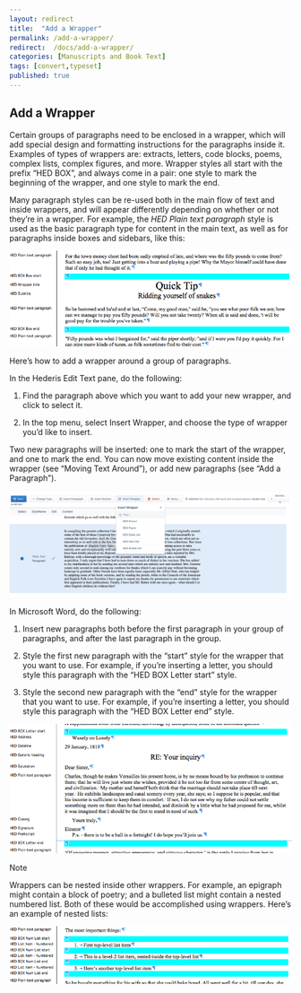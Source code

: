 ```yaml
---
layout: redirect
title:  "Add a Wrapper"
permalink: /add-a-wrapper/
redirect:  /docs/add-a-wrapper/
categories: [Manuscripts and Book Text]
tags: [convert,typeset]
published: true
---
```


<section data-type="chapter" class="hsecchapter" data-hederis-type="hsecchapter" id="add-a-wrapper" data-pi-attrs="id: add-a-wrapper; data-tags: convert,typeset;" role="doc-chapter" data-tags="convert,typeset" data-author-name=" " data-book-title=" " title="Add a Wrapper"><h1 data-hederis-type="hblkchaptitle" class="hblkchaptitle" id="pH5OaQv2q">Add a Wrapper</h1><p class="hblkp" data-hederis-type="hblkp" id="pn9hWaXLT">Certain groups of paragraphs need to be enclosed in a wrapper, which will add special design and formatting instructions for the paragraphs inside it. Examples of types of wrappers are: extracts, letters, code blocks, poems, complex lists, complex figures, and more. Wrapper styles all start with the prefix &#8220;HED BOX&#8221;, and always come in a pair: one style to mark the beginning of the wrapper, and one style to mark the end.</p><p class="hblkp" data-hederis-type="hblkp" id="pnVr2bXhj">Many paragraph styles can be re-used both in the main flow of text and inside wrappers, and will appear differently depending on whether or not they&#8217;re in a wrapper. For example, the <em class="hspanem" data-hederis-type="hspanem" id="pw42XoZ9V">HED Plain text paragraph</em> style is used as the basic paragraph type for content in the main text, as well as for paragraphs inside boxes and sidebars, like this:</p><img data-hederis-type="hblkimg" class="hblkimg" id="p6fIfSfof" src="/images/wrapper1.png" data-img-src="wrapper1.png"/><p class="hblkp" data-hederis-type="hblkp" id="pSwCFwCoa">Here&#8217;s how to add a wrapper around a group of paragraphs.</p><p class="hblkp" data-hederis-type="hblkp" id="pJ17xiXdG">In the Hederis Edit Text pane, do the following:</p><ol class="hwprnumlist" data-hederis-type="hwprnumlist" id="pS3K8z8Kb"><li class="hblkoli" data-hederis-type="hblkoli" id="li6NoQjhcp"><p class="hblkoli" data-hederis-type="hblklip" id="prK9nD1YL">Find the paragraph above which you want to add your new wrapper, and click to select it.</p></li><li class="hblkoli" data-hederis-type="hblkoli" id="li5yt2WggE"><p class="hblkoli" data-hederis-type="hblklip" id="pGqlOg4t3">In the top menu, select Insert Wrapper, and choose the type of wrapper you&#8217;d like to insert.</p></li></ol><p class="hblkp" data-hederis-type="hblkp" id="p4nCx8t7A">Two new paragraphs will be inserted: one to mark the start of the wrapper, and one to mark the end. You can now move existing content inside the wrapper (see &#8220;Moving Text Around&#8221;), or add new paragraphs (see &#8220;Add a Paragraph&#8221;).</p><img data-hederis-type="hblkimg" class="hblkimg" id="pb4NjehSO" src="/images/wrapper2.png" data-img-src="wrapper2.png"/><p class="hblkp" data-hederis-type="hblkp" id="p8ZS6HONs">In Microsoft Word, do the following:</p><ol class="hwprnumlist" data-hederis-type="hwprnumlist" id="pTYFuPCBX"><li class="hblkoli" data-hederis-type="hblkoli" id="li6ohBroqK"><p class="hblkoli" data-hederis-type="hblklip" id="pxZ8wMlLe">Insert new paragraphs both before the first paragraph in your group of paragraphs, and after the last paragraph in the group.</p></li><li class="hblkoli" data-hederis-type="hblkoli" id="lim5LmVRur"><p class="hblkoli" data-hederis-type="hblklip" id="p68vGwytU">Style the first new paragraph with the &#8220;start&#8221; style for the wrapper that you want to use. For example, if you&#8217;re inserting a letter, you should style this paragraph with the &#8220;HED BOX Letter start&#8221; style.</p></li><li class="hblkoli" data-hederis-type="hblkoli" id="liIYTrNVsu"><p class="hblkoli" data-hederis-type="hblklip" id="pjjGpSmzB">Style the second new paragraph with the &#8220;end&#8221; style for the wrapper that you want to use. For example, if you&#8217;re inserting a letter, you should style this paragraph with the &#8220;HED BOX Letter end&#8221; style.</p></li></ol><img data-hederis-type="hblkimg" class="hblkimg" id="pCQvQ49Bb" src="/images/letter1.png" data-img-src="letter1.png"/><aside class="hwprbox box" data-hederis-type="hwprbox" id="pHN66GLSO" data-type="sidebar"><p class="hblktype" data-hederis-type="hblktype" id="pKqK3tT2K">Note</p><p class="hblkp" data-hederis-type="hblkp" id="p62A2ExYu">Wrappers can be nested inside other wrappers. For example, an epigraph might contain a block of poetry; and a bulleted list might contain a nested numbered list. Both of these would be accomplished using wrappers. Here&#8217;s an example of nested lists:</p></aside><img data-hederis-type="hblkimg" class="hblkimg" id="pLVr4w2NY" src="/images/list1.png" data-img-src="list1.png"/></section>